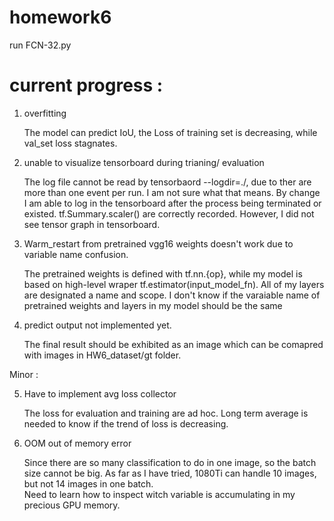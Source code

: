 # homework6
run FCN-32.py 


# current progress : 

1. overfitting

    The model can  predict IoU, the Loss of training set is decreasing, while val_set loss stagnates.

2. unable to visualize tensorboard during trianing/ evaluation

    The log file cannot be read by tensorbaord --logdir=./, due to ther are more than one event per run. I am not sure what that means.
By change I am able to log in the tensorboard after the process being terminated or existed. tf.Summary.scaler() are correctly recorded. However, I did not see tensor graph in tensorboard.

3. Warm_restart from pretrained vgg16 weights doesn't work due to variable name confusion. 

   The pretrained weights is defined with tf.nn.{op}, while my model is based on high-level wraper tf.estimator(input_model_fn). All of my layers are designated a name and scope. I don't know if the varaiable name of pretrained weights and layers in my model should be the same 

4. predict output not implemented yet.

    The final result should be exhibited as an image which can be comapred with images in HW6_dataset/gt folder.
    
Minor : 

5. Have to implement avg loss collector

     The loss for evaluation and training are ad hoc. Long term average is needed to know if the trend of loss is decreasing.

6. OOM out of memory error
     
     Since there are so many classification to do in one image, so the batch size cannot be big. As far as I have tried, 1080Ti can handle 10 images, but not 14 images in one batch.   
     Need to learn how to inspect witch variable is accumulating in my precious GPU memory. 
